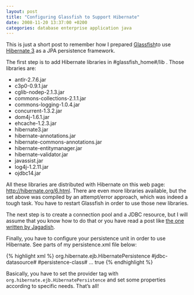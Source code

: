 ```yaml
---
layout: post
title: "Configuring Glassfish to Support Hibernate"
date: 2008-11-20 13:37:00 +0200
categories: database enterprise application java
---
```


This is just a short post to remember how I prepared <a href="https://glassfish.dev.java.net/">Glassfish</a>to use <a href="http://hibernate.org/">Hibernate 3</a> as a JPA persistence framework.

The first step is to add Hibernate libraries in #glassfish_home#/lib . Those libraries are:

- antlr-2.7.6.jar
- c3p0-0.9.1.jar
- cglib-nodep-2.1.3.jar
- commons-collections-2.1.1.jar
- commons-logging-1.0.4.jar
- concurrent-1.3.2.jar
- dom4j-1.6.1.jar
- ehcache-1.2.3.jar
- hibernate3.jar
- hibernate-annotations.jar
- hibernate-commons-annotations.jar
- hibernate-entitymanager.jar
- hibernate-validator.jar
- javassist.jar
- log4j-1.2.11.jar
- ojdbc14.jar

All these libraries are distributed with Hibernate on this web page: <a href="http://hibernate.org/6.html">http://hibernate.org/6.html</a>. There are even more libraries available, but the set above was compiled by an attempt/error approach, which was indeed a tough task. You have to restart Glassfish in order to use those new libraries.

The next step is to create a connection pool and a JDBC resource, but I will assume that you know how to do that or you have read a post like <a href="http://blogs.sun.com/JagadishPrasath/entry/creating_jdbc_connection_pool_resource">the one written by Jagadish</a>.

Finally, you have to configure your persistence unit in order to use Hibernate. See parts of my persistence.xml file below:

{% highlight xml %}
<persistence version=”1.0″
  xmlns="http://java.sun.com/xml/ns/persistence"
  xmlns:xsi="http://www.w3.org/2001/XMLSchema-instance"
  xsi:schemaLocation="http://java.sun.com/xml/ns/persistence
       http://java.sun.com/xml/ns/persistence/persistence_1_0.xsd">
  <persistence-unit name="#persist-unit-name#" transaction-type="JTA">
    <provider>org.hibernate.ejb.HibernatePersistence</provider>
    <jta-data-source>#jdbc-datasource#</jta-data-source>
    <class>#persistence-class#</class>
      ... <!-- Your persistence classes -->
      <exclude-unlisted-classes>true</exclude-unlisted-classes>
      <properties>
        <property name="hibernate.dialect"
          value="org.hibernate.dialect.Oracle10gDialect"/>
        <property name="hibernate.show_sql" value="false"/>
        <property name="hibernate.cache.provider_class"
          value="org.hibernate.cache.HashtableCacheProvider"/>
      </properties>
    </persistence-unit>
  </persistence>
{% endhighlight %}

Basically, you have to set the provider tag with `org.hibernate.ejb.HibernatePersistence` and set some properties according to specific needs. That’s all!
